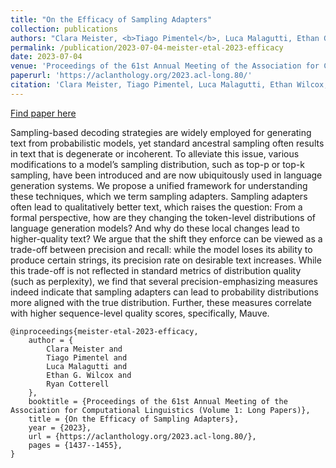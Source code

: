 ```yaml
---
title: "On the Efficacy of Sampling Adapters"
collection: publications
authors: "Clara Meister, <b>Tiago Pimentel</b>, Luca Malagutti, Ethan G. Wilcox, Ryan Cotterell"
permalink: /publication/2023-07-04-meister-etal-2023-efficacy
date: 2023-07-04
venue: 'Proceedings of the 61st Annual Meeting of the Association for Computational Linguistics (Volume 1: Long Papers)'
paperurl: 'https://aclanthology.org/2023.acl-long.80/'
citation: 'Clara Meister, Tiago Pimentel, Luca Malagutti, Ethan Wilcox, and Ryan Cotterell. 2023. On the Efficacy of Sampling Adapters. In Proceedings of the 61st Annual Meeting of the Association for Computational Linguistics (Volume 1: Long Papers), pages 1437–1455, Toronto, Canada. Association for Computational Linguistics.'
---
```


<a href='https://aclanthology.org/2023.acl-long.80/'>Find paper here</a>

Sampling-based decoding strategies are widely employed for generating text from probabilistic models, yet standard ancestral sampling often results in text that is degenerate or incoherent. To alleviate this issue, various modifications to a model’s sampling distribution, such as top-p or top-k sampling, have been introduced and are now ubiquitously used in language generation systems. We propose a unified framework for understanding these techniques, which we term sampling adapters. Sampling adapters often lead to qualitatively better text, which raises the question: From a formal perspective, how are they changing the token-level distributions of language generation models? And why do these local changes lead to higher-quality text? We argue that the shift they enforce can be viewed as a trade-off between precision and recall: while the model loses its ability to produce certain strings, its precision rate on desirable text increases. While this trade-off is not reflected in standard metrics of distribution quality (such as perplexity), we find that several precision-emphasizing measures indeed indicate that sampling adapters can lead to probability distributions more aligned with the true distribution. Further, these measures correlate with higher sequence-level quality scores, specifically, Mauve.

```
@inproceedings{meister-etal-2023-efficacy,
    author = {
        Clara Meister and
        Tiago Pimentel and
        Luca Malagutti and
        Ethan G. Wilcox and
        Ryan Cotterell
    },
    booktitle = {Proceedings of the 61st Annual Meeting of the Association for Computational Linguistics (Volume 1: Long Papers)},
    title = {On the Efficacy of Sampling Adapters},
    year = {2023},
    url = {https://aclanthology.org/2023.acl-long.80/},
    pages = {1437--1455},
}
```